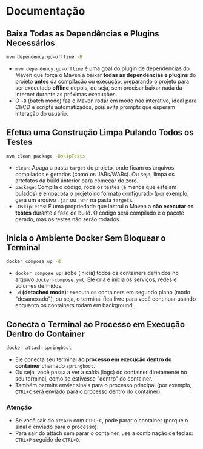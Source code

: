# Documentação

## Baixa Todas as Dependências e Plugins Necessários
```bash
mvn dependency:go-offline -B
```
- `mvn dependency:go-offline` é uma goal do plugin de dependências do Maven que força o Maven a baixar **todas as dependências e plugins** do projeto **antes** da compilação ou execução, preparando o projeto para ser executado **offline** depois, ou seja, sem precisar baixar nada da internet durante as próximas execuções.
- O `-B` (batch mode) faz o Maven rodar em modo não interativo, ideal para CI/CD e scripts automatizados, pois evita prompts que esperam interação do usuário.


## Efetua uma Construção Limpa Pulando Todos os Testes
```bash
mvn clean package -DskipTests
```
- `clean`: Apaga a pasta `target` do projeto, onde ficam os arquivos compilados e gerados (como os JARs/WARs). Ou seja, limpa os artefatos da build anterior para começar do zero.
- `package`: Compila o código, roda os testes (a menos que estejam pulados) e empacota o projeto no formato configurado (por exemplo, gera um arquivo `.jar` ou `.war` na pasta `target`).
- `-DskipTests`: É uma propriedade que instrui o Maven a **não executar os testes** durante a fase de build. O código será compilado e o pacote gerado, mas os testes não serão rodados.


## Inicia o Ambiente Docker Sem Bloquear o Terminal
```bash
docker compose up -d
```
- `docker compose up`: sobe (inicia) todos os containers definidos no arquivo `docker-compose.yml`. Ele cria e inicia os serviços, redes e volumes definidos.
- `-d` **(detached mode)**: executa os containers em segundo plano (modo "desanexado"), ou seja, o terminal fica livre para você continuar usando enquanto os containers rodam em background.


## Conecta o Terminal ao Processo em Execução Dentro do Container
```bash
docker attach springboot
```
- Ele conecta seu terminal **ao processo em execução dentro do container** chamado `springboot`.
- Ou seja, você passa a ver a saída (logs) do container diretamente no seu terminal, como se estivesse "dentro" do container.
- Também permite enviar sinais para o processo principal (por exemplo, `CTRL+C` será enviado para o processo dentro do container).


### Atenção
- Se você sair do `attach` com `CTRL+C`, pode parar o container (porque o sinal é enviado para o processo).
- Para sair do attach sem parar o container, use a combinação de teclas:
`CTRL+P` seguido de `CTRL+Q`.